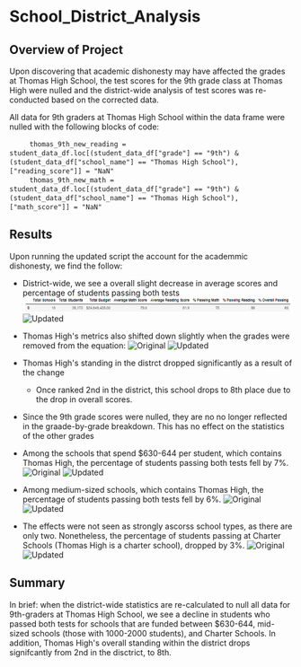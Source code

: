 # School_District_Analysis

## Overview of Project
Upon discovering that academic dishonesty may have affected the grades at Thomas High School, the test scores for the 9th grade class at Thomas High were nulled and the district-wide analysis of test scores was re-conducted based on the corrected data.

All data for 9th graders at Thomas High School within the data frame were nulled with the following blocks of code:

         thomas_9th_new_reading = student_data_df.loc[(student_data_df["grade"] == "9th") & (student_data_df["school_name"] == "Thomas High School"), ["reading_score"]] = "NaN" 
         thomas_9th_new_math = student_data_df.loc[(student_data_df["grade"] == "9th") & (student_data_df["school_name"] == "Thomas High School"), ["math_score"]] = "NaN" 
  
## Results
Upon running the updated script the account for the academmic dishonesty, we find the follow:
  - District-wide, we see a overall slight decrease in average scores and percentage of students passing both tests
![Original](https://github.com/rscalise88/School_District_Analysis/blob/main/resources/SDA1.PNG)
![Updated](https://github.com/rscalise88/School_District_Analysis/Resources/SDA2.PNG)

  - Thomas High's metrics also shifted down slightly when the grades were removed from the equation:
![Original](https://github.com/rscalise88/School_District_Analysis/Resources/SDA3.PNG)
![Updated](https://github.com/rscalise88/School_District_Analysis/Resources/SDA4.PNG)

  - Thomas High's standing in the distrct dropped significantly as a result of the change
    - Once ranked 2nd in the district, this school drops to 8th place due to the drop in overall scores.
    
  - Since the 9th grade scores were nulled, they are no no longer reflected in the graade-by-grade breakdown.  This has no effect on the statistics of the other grades
 
  - Among the schools that spend $630-644 per student, which contains Thomas High, the percentage of students passing both tests fell by 7%.
![Original](https://github.com/rscalise88/School_District_Analysis/Resources/SDA5.PNG)
![Updated](https://github.com/rscalise88/School_District_Analysis/Resources/SDA6.PNG)

  - Among medium-sized schools, which contains Thomas High, the percentage of students passing both tests fell by 6%.
![Original](https://github.com/rscalise88/School_District_Analysis/Resources/SDA7.PNG)
![Updated](https://github.com/rscalise88/School_District_Analysis/Resources/SDA8.PNG)

  - The effects were not seen as strongly ascorss school types, as there are only two. Nonetheless, the percentage of students passing at Charter Schools (Thomas High is a charter school), dropped by 3%.
![Original](https://github.com/rscalise88/School_District_Analysis/Resources/SDA9.PNG)
![Updated](https://github.com/rscalise88/School_District_Analysis/Resources/SDA10.PNG)

## Summary 
In brief: when the district-wide statistics are re-calculated to null all data for 9th-graders at Thomas High School, we see a decline in students who passed both tests for schools that are funded between $630-644, mid-sized schools (those with 1000-2000 students), and Charter Schools.  In addition, Thomas High's overall standing within the district drops signifcantly from 2nd in the disctrict, to 8th.
